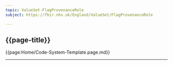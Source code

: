 ```yaml
---
topic: ValueSet-FlagProvenanceRole
subject: https://fhir.nhs.uk/England/ValueSet/FlagProvenanceRole

---
```

## {{page-title}}

{{page:Home/Code-System-Template.page.md}}

---

